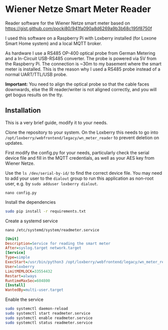 # Wiener Netze Smart Meter Reader

Reader software for the Wiener Netze smart meter based on https://gist.github.com/pocki80/941fa090a8d6269a9b3b68c195f8750f

I used this software on a Raspberry Pi with Loxberry installed (for Loxone Smart Home system) and a local MQTT broker.

As hardware I use a RS485 OP-400 optical probe from German Metering and a In-Circuit USB-RS485 converter. The probe
is powered via 5V from the Raspberry Pi. The connection is ~30m to my basement where the smart meter is installed. This is the reason
why I used a RS485 probe instead of a normal UART/TTL/USB probe.

**Important:** You need to align the optical probe so that the cable faces downwards, else the IR reader/writer is not 
aligned correctly, and you will get bogus results on the tty.

## Installation

This is a very brief guide, modify it to your needs.

Clone the repository to your system. On the Loxberry this needs to go into
`/opt/loxberry/webfrontend/legacy/wn_meter_reader` to prevent deletion on updates.

First modify the config.py for your needs, particularly check the serial device file and fill in the MQTT credentials, 
as well as your AES key from Wiener Netze.

Use the `ls /dev/serial-by-id/` to find the correct device file. You may need to add your user to the `dialout` group to run this application as non-root user, e.g. by `sudo adduser loxberry dialout`.

`nano config.py`

Install the dependencies

```bash
sudo pip install -r requirements.txt
```

Create a systemd service

`nano /etc/systemd/system/readmeter.service`

```ini
[Unit]
Description=Service for reading the smart meter
After=syslog.target network.target
[Service]
Type=simple
ExecStart=/usr/bin/python3 /opt/loxberry/webfrontend/legacy/wn_meter_reader/readmeter.py
User=loxberry
LimitMEMLOCK=33554432
Restart=always
RuntimeMaxSec=604800
[Install]
WantedBy=multi-user.target
```

Enable the service

```bash
sudo systemctl daemon-reload
sudo systemctl start readmeter.service
sudo systemctl enable readmeter.service
sudo systemctl status readmeter.service
```
